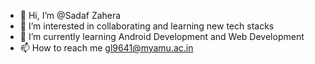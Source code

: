 - 👋 Hi, I’m @Sadaf Zahera
- 👀 I’m interested in collaborating and learning new tech stacks
- 🌱 I’m currently learning Android Development and Web Development
- 📫 How to reach me gl9641@myamu.ac.in

<!---
AngryFalcon89/AngryFalcon89 is a ✨ special ✨ repository because its `README.md` (this file) appears on your GitHub profile.
You can click the Preview link to take a look at your changes.
--->
